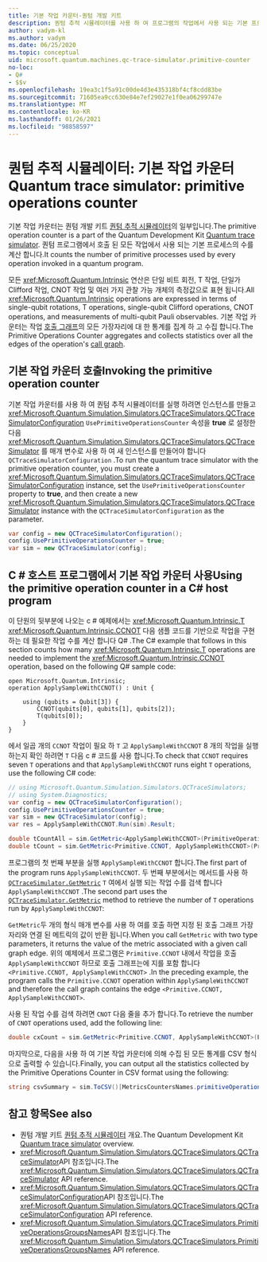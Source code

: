 ```yaml
---
title: 기본 작업 카운터-퀀텀 개발 키트
description: 퀀텀 추적 시뮬레이터를 사용 하 여 프로그램의 작업에서 사용 되는 기본 프로세스를 추적 하는 Microsoft QDK 기본 작업 카운터에 대해 알아봅니다 Q# .
author: vadym-kl
ms.author: vadym
ms.date: 06/25/2020
ms.topic: conceptual
uid: microsoft.quantum.machines.qc-trace-simulator.primitive-counter
no-loc:
- Q#
- $$v
ms.openlocfilehash: 19ea3c1f5a91c00de4d3e435318bf4cf8cdd83be
ms.sourcegitcommit: 71605ea9cc630e84e7ef29027e1f0ea06299747e
ms.translationtype: MT
ms.contentlocale: ko-KR
ms.lasthandoff: 01/26/2021
ms.locfileid: "98858597"
---
```

# <a name="quantum-trace-simulator-primitive-operations-counter"></a><span data-ttu-id="0649b-103">퀀텀 추적 시뮬레이터: 기본 작업 카운터</span><span class="sxs-lookup"><span data-stu-id="0649b-103">Quantum trace simulator: primitive operations counter</span></span>

<span data-ttu-id="0649b-104">기본 작업 카운터는 퀀텀 개발 키트 [퀀텀 추적 시뮬레이터](xref:microsoft.quantum.machines.qc-trace-simulator.intro)의 일부입니다.</span><span class="sxs-lookup"><span data-stu-id="0649b-104">The primitive operation counter is a part of the Quantum Development Kit [Quantum trace simulator](xref:microsoft.quantum.machines.qc-trace-simulator.intro).</span></span> <span data-ttu-id="0649b-105">퀀텀 프로그램에서 호출 된 모든 작업에서 사용 되는 기본 프로세스의 수를 계산 합니다.</span><span class="sxs-lookup"><span data-stu-id="0649b-105">It counts the number of primitive processes used by every operation invoked in a quantum program.</span></span> 

<span data-ttu-id="0649b-106">모든 <xref:Microsoft.Quantum.Intrinsic> 연산은 단일 비트 회전, T 작업, 단일가 Clifford 작업, CNOT 작업 및 여러 가지 관찰 가능 개체의 측정값으로 표현 됩니다.</span><span class="sxs-lookup"><span data-stu-id="0649b-106">All <xref:Microsoft.Quantum.Intrinsic> operations are expressed in terms of single-qubit rotations, T operations, single-qubit Clifford operations, CNOT operations, and measurements of multi-qubit Pauli observables.</span></span> <span data-ttu-id="0649b-107">기본 작업 카운터는 작업 [호출 그래프](https://en.wikipedia.org/wiki/Call_graph)의 모든 가장자리에 대 한 통계를 집계 하 고 수집 합니다.</span><span class="sxs-lookup"><span data-stu-id="0649b-107">The Primitive Operations Counter aggregates and collects statistics over all the edges of the operation's [call graph](https://en.wikipedia.org/wiki/Call_graph).</span></span>

## <a name="invoking-the-primitive-operation-counter"></a><span data-ttu-id="0649b-108">기본 작업 카운터 호출</span><span class="sxs-lookup"><span data-stu-id="0649b-108">Invoking the primitive operation counter</span></span>

<span data-ttu-id="0649b-109">기본 작업 카운터를 사용 하 여 퀀텀 추적 시뮬레이터를 실행 하려면 인스턴스를 만들고 <xref:Microsoft.Quantum.Simulation.Simulators.QCTraceSimulators.QCTraceSimulatorConfiguration> `UsePrimitiveOperationsCounter` 속성을 **true** 로 설정한 다음 <xref:Microsoft.Quantum.Simulation.Simulators.QCTraceSimulators.QCTraceSimulator> 를 매개 변수로 사용 하 여 새 인스턴스를 만들어야 합니다 `QCTraceSimulatorConfiguration` .</span><span class="sxs-lookup"><span data-stu-id="0649b-109">To run the quantum trace simulator with the primitive operation counter, you must create a <xref:Microsoft.Quantum.Simulation.Simulators.QCTraceSimulators.QCTraceSimulatorConfiguration> instance, set the `UsePrimitiveOperationsCounter` property to **true**, and then create a new <xref:Microsoft.Quantum.Simulation.Simulators.QCTraceSimulators.QCTraceSimulator> instance with the `QCTraceSimulatorConfiguration` as the parameter.</span></span>

```csharp
var config = new QCTraceSimulatorConfiguration();
config.UsePrimitiveOperationsCounter = true;
var sim = new QCTraceSimulator(config);
```

## <a name="using-the-primitive-operation-counter-in-a-c-host-program"></a><span data-ttu-id="0649b-110">C # 호스트 프로그램에서 기본 작업 카운터 사용</span><span class="sxs-lookup"><span data-stu-id="0649b-110">Using the primitive operation counter in a C# host program</span></span>

<span data-ttu-id="0649b-111">이 단원의 뒷부분에 나오는 c # 예제에서는 <xref:Microsoft.Quantum.Intrinsic.T> <xref:Microsoft.Quantum.Intrinsic.CCNOT> 다음 샘플 코드를 기반으로 작업을 구현 하는 데 필요한 작업 수를 계산 합니다 Q# .</span><span class="sxs-lookup"><span data-stu-id="0649b-111">The C# example that follows in this section counts how many <xref:Microsoft.Quantum.Intrinsic.T> operations are needed to implement the <xref:Microsoft.Quantum.Intrinsic.CCNOT> operation, based on the following Q# sample code:</span></span>

```qsharp
open Microsoft.Quantum.Intrinsic;
operation ApplySampleWithCCNOT() : Unit {

    using (qubits = Qubit[3]) {
        CCNOT(qubits[0], qubits[1], qubits[2]);
        T(qubits[0]);
    }
}
```

<span data-ttu-id="0649b-112">에서 일곱 개의 `CCNOT` 작업이 필요 하 `T` 고 `ApplySampleWithCCNOT` 8 개의 작업을 실행 하는지 확인 하려면 `T` 다음 c # 코드를 사용 합니다.</span><span class="sxs-lookup"><span data-stu-id="0649b-112">To check that `CCNOT` requires seven `T` operations and that `ApplySampleWithCCNOT` runs eight `T` operations, use the following C# code:</span></span>

```csharp 
// using Microsoft.Quantum.Simulation.Simulators.QCTraceSimulators;
// using System.Diagnostics;
var config = new QCTraceSimulatorConfiguration();
config.UsePrimitiveOperationsCounter = true;
var sim = new QCTraceSimulator(config);
var res = ApplySampleWithCCNOT.Run(sim).Result;

double tCountAll = sim.GetMetric<ApplySampleWithCCNOT>(PrimitiveOperationsGroupsNames.T);
double tCount = sim.GetMetric<Primitive.CCNOT, ApplySampleWithCCNOT>(PrimitiveOperationsGroupsNames.T);
```

<span data-ttu-id="0649b-113">프로그램의 첫 번째 부분을 실행 `ApplySampleWithCCNOT` 합니다.</span><span class="sxs-lookup"><span data-stu-id="0649b-113">The first part of the program runs `ApplySampleWithCCNOT`.</span></span> <span data-ttu-id="0649b-114">두 번째 부분에서는 메서드를 사용 하 [`QCTraceSimulator.GetMetric`](https://docs.microsoft.com/dotnet/api/microsoft.quantum.simulation.simulators.qctracesimulators.qctracesimulator.getmetric) `T` 여에서 실행 되는 작업 수를 검색 합니다 `ApplySampleWithCCNOT` .</span><span class="sxs-lookup"><span data-stu-id="0649b-114">The second part uses the [`QCTraceSimulator.GetMetric`](https://docs.microsoft.com/dotnet/api/microsoft.quantum.simulation.simulators.qctracesimulators.qctracesimulator.getmetric) method to retrieve the number of `T` operations run by `ApplySampleWithCCNOT`:</span></span> 

<span data-ttu-id="0649b-115">`GetMetric`두 개의 형식 매개 변수를 사용 하 여를 호출 하면 지정 된 호출 그래프 가장자리와 연결 된 메트릭의 값이 반환 됩니다.</span><span class="sxs-lookup"><span data-stu-id="0649b-115">When you call `GetMetric` with two type parameters, it returns the value of the metric associated with a given call graph edge.</span></span> <span data-ttu-id="0649b-116">위의 예제에서 프로그램은 `Primitive.CCNOT` 내에서 작업을 호출 `ApplySampleWithCCNOT` 하므로 호출 그래프는에 지를 포함 합니다 `<Primitive.CCNOT, ApplySampleWithCCNOT>` .</span><span class="sxs-lookup"><span data-stu-id="0649b-116">In the preceding example, the program calls the `Primitive.CCNOT` operation  within `ApplySampleWithCCNOT` and therefore the call graph contains the edge `<Primitive.CCNOT, ApplySampleWithCCNOT>`.</span></span> 

<span data-ttu-id="0649b-117">사용 된 작업 수를 검색 하려면 `CNOT` 다음 줄을 추가 합니다.</span><span class="sxs-lookup"><span data-stu-id="0649b-117">To retrieve the number of `CNOT` operations used, add the following line:</span></span>
```csharp
double cxCount = sim.GetMetric<Primitive.CCNOT, ApplySampleWithCCNOT>(PrimitiveOperationsGroupsNames.CX);
```

<span data-ttu-id="0649b-118">마지막으로, 다음을 사용 하 여 기본 작업 카운터에 의해 수집 된 모든 통계를 CSV 형식으로 출력할 수 있습니다.</span><span class="sxs-lookup"><span data-stu-id="0649b-118">Finally, you can output all the statistics collected by the Primitive Operations Counter in CSV format using the following:</span></span>
```csharp
string csvSummary = sim.ToCSV()[MetricsCountersNames.primitiveOperationsCounter];
```

## <a name="see-also"></a><span data-ttu-id="0649b-119">참고 항목</span><span class="sxs-lookup"><span data-stu-id="0649b-119">See also</span></span>

- <span data-ttu-id="0649b-120">퀀텀 개발 키트 [퀀텀 추적 시뮬레이터](xref:microsoft.quantum.machines.qc-trace-simulator.intro) 개요.</span><span class="sxs-lookup"><span data-stu-id="0649b-120">The Quantum Development Kit [Quantum trace simulator](xref:microsoft.quantum.machines.qc-trace-simulator.intro) overview.</span></span>
- <span data-ttu-id="0649b-121"><xref:Microsoft.Quantum.Simulation.Simulators.QCTraceSimulators.QCTraceSimulator>API 참조입니다.</span><span class="sxs-lookup"><span data-stu-id="0649b-121">The <xref:Microsoft.Quantum.Simulation.Simulators.QCTraceSimulators.QCTraceSimulator> API reference.</span></span>
- <span data-ttu-id="0649b-122"><xref:Microsoft.Quantum.Simulation.Simulators.QCTraceSimulators.QCTraceSimulatorConfiguration>API 참조입니다.</span><span class="sxs-lookup"><span data-stu-id="0649b-122">The <xref:Microsoft.Quantum.Simulation.Simulators.QCTraceSimulators.QCTraceSimulatorConfiguration> API reference.</span></span>
- <span data-ttu-id="0649b-123"><xref:Microsoft.Quantum.Simulation.Simulators.QCTraceSimulators.PrimitiveOperationsGroupsNames>API 참조입니다.</span><span class="sxs-lookup"><span data-stu-id="0649b-123">The <xref:Microsoft.Quantum.Simulation.Simulators.QCTraceSimulators.PrimitiveOperationsGroupsNames> API reference.</span></span>
